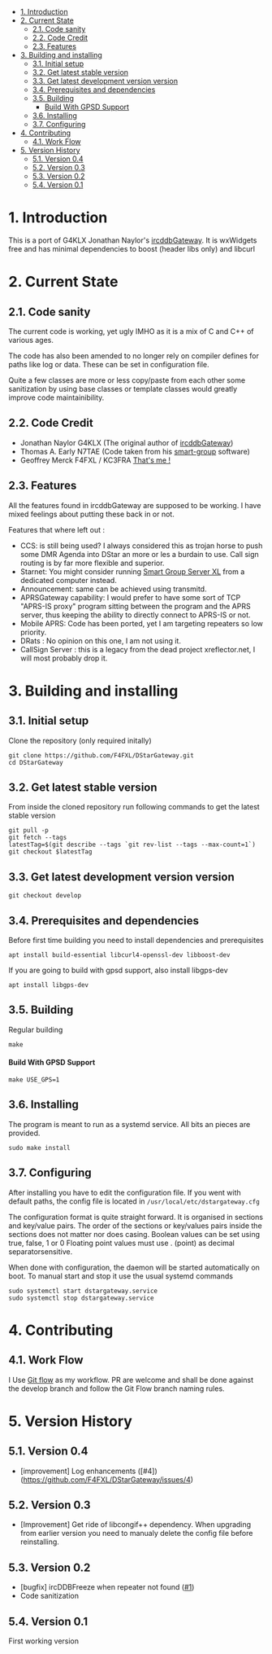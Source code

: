 - [1. Introduction](#1-introduction)
- [2. Current State](#2-current-state)
  - [2.1. Code sanity](#21-code-sanity)
  - [2.2. Code Credit](#22-code-credit)
  - [2.3. Features](#23-features)
- [3. Building and installing](#3-building-and-installing)
  - [3.1. Initial setup](#31-initial-setup)
  - [3.2. Get latest stable version](#32-get-latest-stable-version)
  - [3.3. Get latest development version version](#33-get-latest-development-version-version)
  - [3.4. Prerequisites and dependencies](#34-prerequisites-and-dependencies)
  - [3.5. Building](#35-building)
      - [Build With GPSD Support](#build-with-gpsd-support)
  - [3.6. Installing](#36-installing)
  - [3.7. Configuring](#37-configuring)
- [4. Contributing](#4-contributing)
  - [4.1. Work Flow](#41-work-flow)
- [5. Version History](#5-version-history)
  - [5.1. Version 0.4](#51-version-04)
  - [5.2. Version 0.3](#52-version-03)
  - [5.3. Version 0.2](#53-version-02)
  - [5.4. Version 0.1](#54-version-01)


# 1. Introduction
This is a port of G4KLX Jonathan Naylor's [ircddbGateway](https://github.com/g4klx/ircDDBGateway). It is wxWidgets free and has minimal dependencies to boost (header libs only) and libcurl

# 2. Current State
## 2.1. Code sanity
The current code is working, yet ugly IMHO as it is a mix of C and C++ of various ages.

The code has also been amended to no longer rely on compiler defines for paths like log or data. These can be set in configuration file.

Quite a few classes are more or less copy/paste from each other some sanitization by using base classes or template classes would greatly improve code maintainibility.
## 2.2. Code Credit
- Jonathan Naylor G4KLX (The original author of [ircddbGateway](https://github.com/g4klx/ircDDBGateway))
- Thomas A. Early N7TAE (Code taken from his [smart-group](https://github.com/n7tae/smart-group-server) software)
- Geoffrey Merck F4FXL / KC3FRA [That's me !](https://github.com/F4FXL/)
## 2.3. Features
All the features found in ircddbGateway are supposed to be working. I have mixed feelings about putting these back in or not.

Features that where left out :
- CCS: is still being used? I always considered this as trojan horse to push some DMR Agenda into DStar an more or les a burdain to use. Call sign routing is by far more flexible and superior.
- Starnet: You might consider running [Smart Group Server XL](https://github.com/F4FXL/smart-group-server-xl) from a dedicated computer instead.
- Announcement: same can be achieved using transmitd.
- APRSGateway capability: I would prefer to have some sort of TCP "APRS-IS proxy" program sitting between the program and the APRS server, thus keeping the ability to directly connect to APRS-IS or not.
- Mobile APRS: Code has been ported, yet I am targeting repeaters so low priority.
- DRats : No opinion on this one, I am not using it.
- CallSign Server : this is a legacy from the dead project xreflector.net, I will most probably drop it.

# 3. Building and installing
## 3.1. Initial setup
Clone the repository (only required initally)
```
git clone https://github.com/F4FXL/DStarGateway.git
cd DStarGateway
```
## 3.2. Get latest stable version
From inside the cloned repository run following commands to get the latest stable version
```
git pull -p
git fetch --tags
latestTag=$(git describe --tags `git rev-list --tags --max-count=1`)
git checkout $latestTag
```
## 3.3. Get latest development version version
```
git checkout develop
```

## 3.4. Prerequisites and dependencies
Before first time building you need to install dependencies and prerequisites
```
apt install build-essential libcurl4-openssl-dev libboost-dev
```
If you are going to build with gpsd support, also install libgps-dev
```
apt install libgps-dev
```
## 3.5. Building
Regular building
```
make
```
#### Build With GPSD Support
```
make USE_GPS=1
```
## 3.6. Installing
The program is meant to run as a systemd service. All bits an pieces are provided.
```
sudo make install
```
## 3.7. Configuring
After installing you have to edit the configuration file. If you went with default paths, the config file is located in `/usr/local/etc/dstargateway.cfg`

The configuration format is quite straight forward. It is organised in sections and key/value pairs.
The order of the sections or key/values pairs inside the sections does not matter nor does casing.
Boolean values can be set using true, false, 1 or 0
Floating point values must use . (point) as decimal separatorsensitive.

When done with configuration, the daemon will be started automatically on boot. To manual start and stop it use the usual systemd commands
```
sudo systemctl start dstargateway.service
sudo systemctl stop dstargateway.service
```
# 4. Contributing
## 4.1. Work Flow
I Use [Git flow](https://danielkummer.github.io/git-flow-cheatsheet/) as my workflow. PR are welcome and shall be done against the develop branch and follow the Git Flow branch naming rules.

# 5. Version History
## 5.1. Version 0.4
- [improvement] Log enhancements ([#4])(https://github.com/F4FXL/DStarGateway/issues/4)
## 5.2. Version 0.3
- [Improvement] Get ride of libcongif++ dependency. When upgrading from earlier version you need to manualy delete the config file before reinstalling.
## 5.3. Version 0.2
- [bugfix] ircDDBFreeze when repeater not found ([#1](https://github.com/F4FXL/DStarGateway/issues/1))
- Code sanitization
## 5.4. Version 0.1
First working version